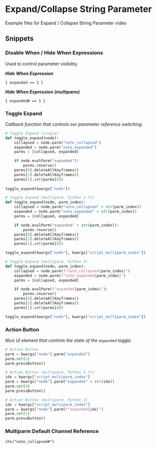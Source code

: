 # Expand/Collapse String Parameter
Example files for Expand / Collapse String Parameter video

## Snippets

### Disable When / Hide When Expressions

Used to control parameter visibility.

***Hide When Expression***
```
{ expanded == 1 }
```

***Hide When Expression (multiparm)***
```
{ expanded# == 1 }
```

### Toggle Expand

*Callback function that controls our parameter reference switching.*

```python
# Toggle Expand (single)
def toggle_expand(node):
    collapsed = node.parm("note_collapsed")
    expanded = node.parm("note_expanded")
    parms = [collapsed, expanded]

    if node.evalParm("expanded"):
        parms.reverse()
    parms[0].deleteAllKeyframes()
    parms[1].deleteAllKeyframes()
    parms[1].set(parms[0])
    
toggle_expand(kwargs["node"])
``` 

```python
# Toggle Expand (multiparm, Python 2.7+)
def toggle_expand(node, parm_index):
    collapsed = node.parm("note_collapsed" + str(parm_index))
    expanded = node.parm("note_expanded" + str(parm_index))
    parms = [collapsed, expanded]

    if node.evalParm("expanded" + str(parm_index)):
        parms.reverse()
    parms[0].deleteAllKeyframes()
    parms[1].deleteAllKeyframes()
    parms[1].set(parms[0])

toggle_expand(kwargs["node"], kwargs["script_multiparm_index"])
``` 

```python 
# Toggle Expand (multiparm, Python 3)
def toggle_expand(node, parm_index):
    collapsed = node.parm(f"note_collapsed{parm_index}")
    expanded = node.parm(f"note_expanded{parm_index}")
    parms = [collapsed, expanded]

    if node.evalParm(f"expanded{parm_index}"):
        parms.reverse()
    parms[0].deleteAllKeyframes()
    parms[1].deleteAllKeyframes()
    parms[1].set(parms[0])

toggle_expand(kwargs["node"], kwargs["script_multiparm_index"])
```

### Action Button

*Nice UI element that controls the state of the `expanded` toggle.*

```python
# Action Button
parm = kwargs["node"].parm("expanded")
parm.set(1)
parm.pressButton()
```

```python
# Action Button (multiparm, Python 2.7+)
idx = kwargs["script_multiparm_index"]
parm = kwargs["node"].parm("expanded" + str(idx))
parm.set(0)
parm.pressButton()
```

```python
# Action Button (multiparm, Python 3)
idx = kwargs["script_multiparm_index"]
parm = kwargs["node"].parm(f"expanded{idx}")
parm.set(1)
parm.pressButton()
```

### Multiparm Default Channel Reference
```
chs("note_collapsed#")
```
